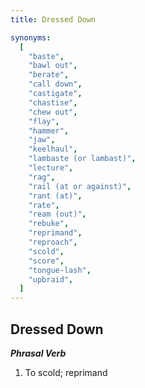 ```yaml
---
title: Dressed Down

synonyms:
  [
    "baste",
    "bawl out",
    "berate",
    "call down",
    "castigate",
    "chastise",
    "chew out",
    "flay",
    "hammer",
    "jaw",
    "keelhaul",
    "lambaste (or lambast)",
    "lecture",
    "rag",
    "rail (at or against)",
    "rant (at)",
    "rate",
    "ream (out)",
    "rebuke",
    "reprimand",
    "reproach",
    "scold",
    "score",
    "tongue-lash",
    "upbraid",
  ]
---
```


## Dressed Down

_**Phrasal Verb**_

1. To scold; reprimand
